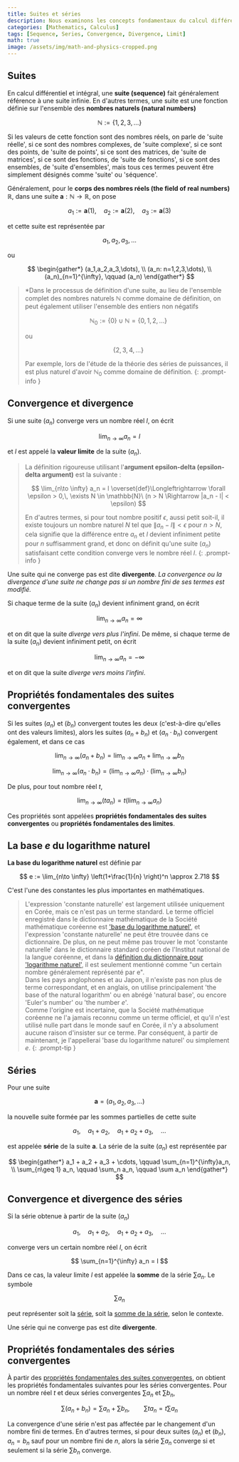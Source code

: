 ```yaml
---
title: Suites et séries
description: Nous examinons les concepts fondamentaux du calcul différentiel et intégral, tels que la définition des suites et séries, la convergence et la divergence des suites, la convergence et la divergence des séries, et la définition de la base e du logarithme naturel.
categories: [Mathematics, Calculus]
tags: [Sequence, Series, Convergence, Divergence, Limit]
math: true
image: /assets/img/math-and-physics-cropped.png
---
```


## Suites

En calcul différentiel et intégral, une **suite (sequence)** fait généralement référence à une suite infinie. En d'autres termes, une suite est une fonction définie sur l'ensemble des **nombres naturels (natural numbers)**

$$ \mathbb{N} := \{1,2,3,\dots\} $$

Si les valeurs de cette fonction sont des nombres réels, on parle de 'suite réelle', si ce sont des nombres complexes, de 'suite complexe', si ce sont des points, de 'suite de points', si ce sont des matrices, de 'suite de matrices', si ce sont des fonctions, de 'suite de fonctions', si ce sont des ensembles, de 'suite d'ensembles', mais tous ces termes peuvent être simplement désignés comme 'suite' ou 'séquence'.

Généralement, pour le **corps des nombres réels (the field of real numbers)** $\mathbb{R}$, dans une suite $\mathbf{a}: \mathbb{N} \to \mathbb{R}$, on pose

$$ a_1 := \mathbf{a}(1), \quad a_2 := \mathbf{a}(2), \quad a_3 := \mathbf{a}(3) $$

et cette suite est représentée par

$$ a_1,\, a_2,\, a_3,\, \dots $$

ou

$$ \begin{gather*}
(a_1,a_2,a_3,\dots), \\
(a_n: n=1,2,3,\dots), \\
(a_n)_{n=1}^{\infty}, \qquad (a_n)
\end{gather*} $$

> *Dans le processus de définition d'une suite, au lieu de l'ensemble complet des nombres naturels $\mathbb{N}$ comme domaine de définition, on peut également utiliser l'ensemble des entiers non négatifs
>
> $$ \mathbb{N}_0 := \{0\} \cup \mathbb{N} = \{0,1,2,\dots\} $$
>
> ou
>
> $$\{2,3,4,\dots \}$$
>
> Par exemple, lors de l'étude de la théorie des séries de puissances, il est plus naturel d'avoir $\mathbb{N}_0$ comme domaine de définition.
{: .prompt-info }

## Convergence et divergence

Si une suite $(a_n)$ converge vers un nombre réel $l$, on écrit

$$ \lim_{n\to \infty} a_n = l $$

et $l$ est appelé la **valeur limite** de la suite $(a_n)$.

> La définition rigoureuse utilisant l'**argument epsilon-delta (epsilon-delta argument)** est la suivante :
>
> $$ \lim_{n\to \infty} a_n = l \overset{def}\Longleftrightarrow \forall \epsilon > 0,\, \exists N \in \mathbb{N}\ (n > N \Rightarrow |a_n - l| < \epsilon) $$
>
> En d'autres termes, si pour tout nombre positif $\epsilon$, aussi petit soit-il, il existe toujours un nombre naturel $N$ tel que $\|a_n - l \| < \epsilon$ pour $n>N$, cela signifie que la différence entre $a_n$ et $l$ devient infiniment petite pour $n$ suffisamment grand, et donc on définit qu'une suite $(a_n)$ satisfaisant cette condition converge vers le nombre réel $l$.
{: .prompt-info }

Une suite qui ne converge pas est dite **divergente**. *La convergence ou la divergence d'une suite ne change pas si un nombre fini de ses termes est modifié.*

Si chaque terme de la suite $(a_n)$ devient infiniment grand, on écrit

$$ \lim_{n\to \infty} a_n = \infty $$

et on dit que la suite *diverge vers plus l'infini*. De même, si chaque terme de la suite $(a_n)$ devient infiniment petit, on écrit

$$ \lim_{n\to \infty} a_n = -\infty $$

et on dit que la suite *diverge vers moins l'infini*.

## Propriétés fondamentales des suites convergentes

Si les suites $(a_n)$ et $(b_n)$ convergent toutes les deux (c'est-à-dire qu'elles ont des valeurs limites), alors les suites $(a_n + b_n)$ et $(a_n \cdot b_n)$ convergent également, et dans ce cas

$$ \lim_{n\to \infty} (a_n + b_n) = \lim_{n\to \infty} a_n + \lim_{n\to \infty} b_n \label{eqn:props_of_conv_series_1}\tag{1}$$

$$ \lim_{n\to \infty} (a_n \cdot b_n) = \left(\lim_{n\to \infty} a_n \right) \cdot \left(\lim_{n\to \infty} b_n \right) \label{eqn:props_of_conv_series_2}\tag{2}$$

De plus, pour tout nombre réel $t$,

$$ \lim_{n\to \infty} (t a_n) = t\left(\lim_{n\to \infty} a_n \right) \label{eqn:props_of_conv_series_3}\tag{3}$$

Ces propriétés sont appelées **propriétés fondamentales des suites convergentes** ou **propriétés fondamentales des limites**.

## La base $e$ du logarithme naturel

**La base du logarithme naturel** est définie par

$$ e := \lim_{n\to \infty} \left(1+\frac{1}{n} \right)^n \approx 2.718 $$

C'est l'une des constantes les plus importantes en mathématiques.

> L'expression 'constante naturelle' est largement utilisée uniquement en Corée, mais ce n'est pas un terme standard. Le terme officiel enregistré dans le dictionnaire mathématique de la Société mathématique coréenne est ['base du logarithme naturel'](https://www.kms.or.kr/mathdict/list.html?key=kname&keyword=%EC%9E%90%EC%97%B0%EB%A1%9C%EA%B7%B8%EC%9D%98+%EB%B0%91), et l'expression 'constante naturelle' ne peut être trouvée dans ce dictionnaire. De plus, on ne peut même pas trouver le mot 'constante naturelle' dans le dictionnaire standard coréen de l'Institut national de la langue coréenne, et dans la [définition du dictionnaire pour 'logarithme naturel'](https://stdict.korean.go.kr/search/searchView.do?pageSize=10&searchKeyword=%EC%9E%90%EC%97%B0%EB%A1%9C%EA%B7%B8), il est seulement mentionné comme "un certain nombre généralement représenté par e".  
> Dans les pays anglophones et au Japon, il n'existe pas non plus de terme correspondant, et en anglais, on utilise principalement 'the base of the natural logarithm' ou en abrégé 'natural base', ou encore 'Euler's number' ou 'the number $e$'.  
> Comme l'origine est incertaine, que la Société mathématique coréenne ne l'a jamais reconnu comme un terme officiel, et qu'il n'est utilisé nulle part dans le monde sauf en Corée, il n'y a absolument aucune raison d'insister sur ce terme. Par conséquent, à partir de maintenant, je l'appellerai 'base du logarithme naturel' ou simplement $e$.
{: .prompt-tip }

## Séries

Pour une suite

$$ \mathbf{a} = (a_1, a_2, a_3, \dots) $$

la nouvelle suite formée par les sommes partielles de cette suite

$$ a_1, \quad a_1 + a_2, \quad a_1 + a_2 + a_3, \quad \dots $$

est appelée **série** de la suite $\mathbf{a}$. La série de la suite $(a_n)$ est représentée par

$$ \begin{gather*}
a_1 + a_2 + a_3 + \cdots, \qquad \sum_{n=1}^{\infty}a_n, \\
\sum_{n\geq 1} a_n, \qquad \sum_n a_n, \qquad \sum a_n 
\end{gather*} $$

## Convergence et divergence des séries

Si la série obtenue à partir de la suite $(a_n)$

$$ a_1, \quad a_1 + a_2, \quad a_1 + a_2 + a_3, \quad \dots $$

converge vers un certain nombre réel $l$, on écrit

$$ \sum_{n=1}^{\infty} a_n = l $$

Dans ce cas, la valeur limite $l$ est appelée la **somme** de la série $\sum a_n$. Le symbole

$$ \sum a_n $$

peut représenter soit la <u>série</u>, soit la <u>somme de la série</u>, selon le contexte.

Une série qui ne converge pas est dite **divergente**.

## Propriétés fondamentales des séries convergentes

À partir des [propriétés fondamentales des suites convergentes](#propriétés-fondamentales-des-suites-convergentes), on obtient les propriétés fondamentales suivantes pour les séries convergentes. Pour un nombre réel $t$ et deux séries convergentes $\sum a_n$ et $\sum b_n$,

$$ \sum(a_n + b_n) = \sum a_n + \sum b_n, \qquad \sum ta_n = t\sum a_n \tag{4}$$

La convergence d'une série n'est pas affectée par le changement d'un nombre fini de termes. En d'autres termes, si pour deux suites $(a_n)$ et $(b_n)$, $a_n=b_n$ sauf pour un nombre fini de $n$, alors la série $\sum a_n$ converge si et seulement si la série $\sum b_n$ converge.
